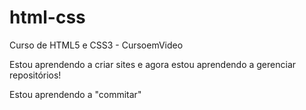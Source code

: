 # html-css
 Curso de HTML5 e CSS3 - CursoemVideo

Estou aprendendo a criar sites e agora estou aprendendo a gerenciar repositórios!

Estou aprendendo a "commitar"